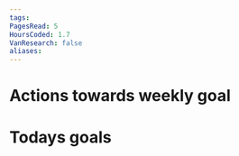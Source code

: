 ```yaml
---
tags:
PagesRead: 5
HoursCoded: 1.7
VanResearch: false
aliases:
---
```

# Actions towards weekly goal
# Todays goals